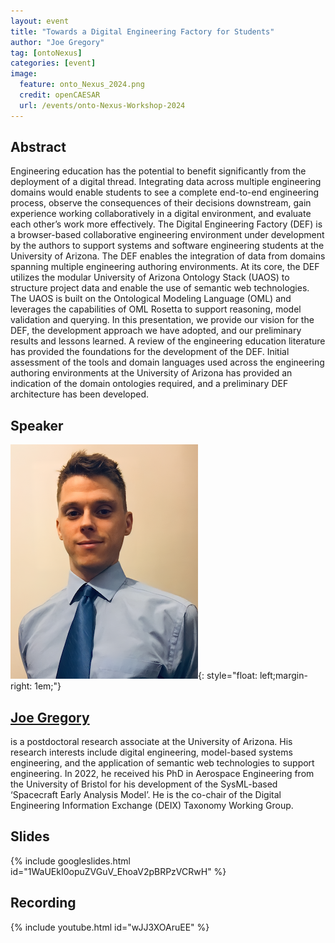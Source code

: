 ```yaml
---
layout: event
title: "Towards a Digital Engineering Factory for Students"
author: "Joe Gregory"
tag: [ontoNexus]
categories: [event]
image:
  feature: onto_Nexus_2024.png
  credit: openCAESAR
  url: /events/onto-Nexus-Workshop-2024
---
```


## Abstract

Engineering education has the potential to benefit significantly from the deployment of a digital thread. Integrating data across multiple engineering domains would enable students to see a complete end-to-end engineering process, observe the consequences of their decisions downstream, gain experience working collaboratively in a digital environment, and evaluate each other’s work more effectively. The Digital Engineering Factory (DEF) is a browser-based collaborative engineering environment under development by the authors to support systems and software engineering students at the University of Arizona. The DEF enables the integration of data from domains spanning multiple engineering authoring environments. At its core, the DEF utilizes the modular University of Arizona Ontology Stack (UAOS) to structure project data and enable the use of semantic web technologies. The UAOS is built on the Ontological Modeling Language (OML) and leverages the capabilities of OML Rosetta to support reasoning, model validation and querying. In this presentation, we provide our vision for the DEF, the development approach we have adopted, and our preliminary results and lessons learned. A review of the engineering education literature has provided the foundations for the development of the DEF. Initial assessment of the tools and domain languages used across the engineering authoring environments at the University of Arizona has provided an indication of the domain ontologies required, and a preliminary DEF architecture has been developed.

## Speaker

![Joe Gregory](img/Gregory.png){: style="float: left;margin-right: 1em;"}

<h2><a href="mailto:joegregory@arizona.edu">Joe Gregory</a></h2> is a postdoctoral research associate at the University of Arizona. His research interests include digital engineering, model-based systems engineering, and the application of semantic web technologies to support engineering. In 2022, he received his PhD in Aerospace Engineering from the University of Bristol for his development of the SysML-based ‘Spacecraft Early Analysis Model’. He is the co-chair of the Digital Engineering Information Exchange (DEIX) Taxonomy Working Group.

## Slides

{% include googleslides.html id="1WaUEkI0opuZVGuV_EhoaV2pBRPzVCRwH" %}

## Recording

{% include youtube.html id="wJJ3XOAruEE" %}